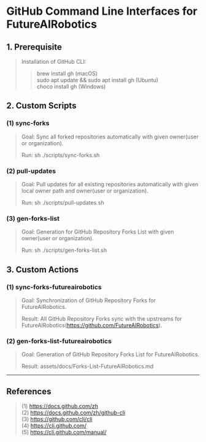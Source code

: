 # GitHub Command Line Interfaces for FutureAIRobotics

## 1. Prerequisite

> Installation of GitHub CLI: 
>> brew install gh (macOS)<br>
>> sudo apt update && sudo apt install gh (Ubuntu)<br>
>> choco install gh (Windows)<br>

## 2. Custom Scripts

### (1) sync-forks

> Goal: Sync all forked repositories automatically with given owner(user or organization).
> 
> Run: sh ./scripts/sync-forks.sh

### (2) pull-updates

> Goal: Pull updates for all existing repositories automatically with given local owner path and owner(user or organization).
> 
> Run: sh ./scripts/pull-updates.sh

### (3) gen-forks-list

> Goal: Generation for GitHub Repository Forks List with given owner(user or organization).
>
> Run: sh ./scripts/gen-forks-list.sh

## 3. Custom Actions

### (1) sync-forks-futureairobotics

> Goal: Synchronization of GitHub Repository Forks for FutureAIRobotics.
>
> Result: All GitHub Repository Forks sync with the upstreams for FutureAIRobotics(https://github.com/FutureAIRobotics).

### (2) gen-forks-list-futureairobotics

> Goal: Generation of GitHub Repository Forks List for FutureAIRobotics.
> 
> Result: assets/docs/Forks-List-FutureAIRobotics.md

---

## References

> (1) https://docs.github.com/zh<br>
> (2) https://docs.github.com/zh/github-cli<br>
> (3) https://github.com/cli/cli<br>
> (4) https://cli.github.com/<br>
> (5) https://cli.github.com/manual/<br>
